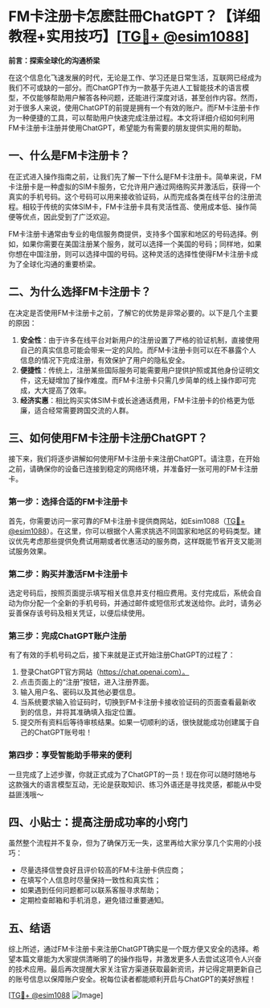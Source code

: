 # FM卡注册卡怎麽註冊ChatGPT？【详细教程+实用技巧】[[TG💪+ @esim1088](https://t.me/s/esim1088)]

**前言：探索全球化的沟通桥梁**

在这个信息化飞速发展的时代，无论是工作、学习还是日常生活，互联网已经成为我们不可或缺的一部分。而ChatGPT作为一款基于先进人工智能技术的语言模型，不仅能够帮助用户解答各种问题，还能进行深度对话，甚至创作内容。然而，对于很多人来说，使用ChatGPT的前提是拥有一个有效的账户。而FM卡注册卡作为一种便捷的工具，可以帮助用户快速完成注册过程。本文将详细介绍如何利用FM卡注册卡注册并使用ChatGPT，希望能为有需要的朋友提供实用的帮助。

## 一、什么是FM卡注册卡？

在正式进入操作指南之前，让我们先了解一下什么是FM卡注册卡。简单来说，FM卡注册卡是一种虚拟的SIM卡服务，它允许用户通过网络购买并激活后，获得一个真实的手机号码。这个号码可以用来接收验证码，从而完成各类在线平台的注册流程。相较于传统的实体SIM卡，FM卡注册卡具有灵活性高、使用成本低、操作简便等优点，因此受到了广泛欢迎。

FM卡注册卡通常由专业的电信服务商提供，支持多个国家和地区的号码选择。例如，如果你需要在美国注册某个服务，就可以选择一个美国的号码；同样地，如果你想在中国注册，则可以选择中国的号码。这种灵活的选择性使得FM卡注册卡成为了全球化沟通的重要桥梁。

## 二、为什么选择FM卡注册卡？

在决定是否使用FM卡注册卡之前，了解它的优势是非常必要的。以下是几个主要的原因：

1. **安全性**：由于许多在线平台对新用户的注册设置了严格的验证机制，直接使用自己的真实信息可能会带来一定的风险。而FM卡注册卡则可以在不暴露个人信息的情况下完成注册，有效保护了用户的隐私安全。
2. **便捷性**：传统上，注册某些国际服务可能需要用户提供护照或其他身份证明文件，这无疑增加了操作难度。而FM卡注册卡只需几步简单的线上操作即可完成，大大提高了效率。
3. **经济实惠**：相比购买实体SIM卡或长途通话费用，FM卡注册卡的价格更为低廉，适合经常需要跨国交流的人群。

## 三、如何使用FM卡注册卡注册ChatGPT？

接下来，我们将逐步讲解如何使用FM卡注册卡来注册ChatGPT。请注意，在开始之前，请确保你的设备已连接到稳定的网络环境，并准备好一张可用的FM卡注册卡。

### 第一步：选择合适的FM卡注册卡

首先，你需要访问一家可靠的FM卡注册卡提供商网站，如Esim1088（[TG💪+ @esim1088](https://t.me/s/esim1088)）。在这里，你可以根据个人需求挑选不同国家和地区的号码类型。建议优先考虑那些提供免费试用期或者优惠活动的服务商，这样既能节省开支又能测试服务效果。

### 第二步：购买并激活FM卡注册卡

选定号码后，按照页面提示填写相关信息并支付相应费用。支付完成后，系统会自动为你分配一个全新的手机号码，并通过邮件或短信形式发送给你。此时，请务必妥善保存该号码及相关凭证，以便后续使用。

### 第三步：完成ChatGPT账户注册

有了有效的手机号码之后，接下来就是正式开始注册ChatGPT的过程了：

1. 登录ChatGPT官方网站（https://chat.openai.com）。
2. 点击页面上的“注册”按钮，进入注册界面。
3. 输入用户名、密码以及其他必要信息。
4. 当系统要求输入验证码时，切换到FM卡注册卡接收验证码的页面查看最新收到的信息，并将其准确填入指定位置。
5. 提交所有资料后等待审核结果。如果一切顺利的话，很快就能成功创建属于自己的ChatGPT账号啦！

### 第四步：享受智能助手带来的便利

一旦完成了上述步骤，你就正式成为了ChatGPT的一员！现在你可以随时随地与这款强大的语言模型互动，无论是获取知识、练习外语还是寻找灵感，都能从中受益匪浅哦～

## 四、小贴士：提高注册成功率的小窍门

虽然整个流程并不复杂，但为了确保万无一失，这里再给大家分享几个实用的小技巧：

- 尽量选择信誉良好且评价较高的FM卡注册卡供应商；
- 在填写个人信息时尽量保持一致性和真实性；
- 如果遇到任何问题都可以联系客服寻求帮助；
- 定期检查邮箱和手机消息，避免错过重要通知。

## 五、结语

综上所述，通过FM卡注册卡来注册ChatGPT确实是一个既方便又安全的选择。希望本篇文章能为大家提供清晰明了的操作指导，并激发更多人去尝试这项令人兴奋的技术应用。最后再次提醒大家关注官方渠道获取最新资讯，并记得定期更新自己的账号信息以保障账户安全。祝每位读者都能顺利开启与ChatGPT的美好旅程！

[[TG💪+ @esim1088](https://t.me/s/esim1088) ![Image](https://i.postimg.cc/4NQfJmqS/Snipaste-2025-05-13-00-14-12.png)]